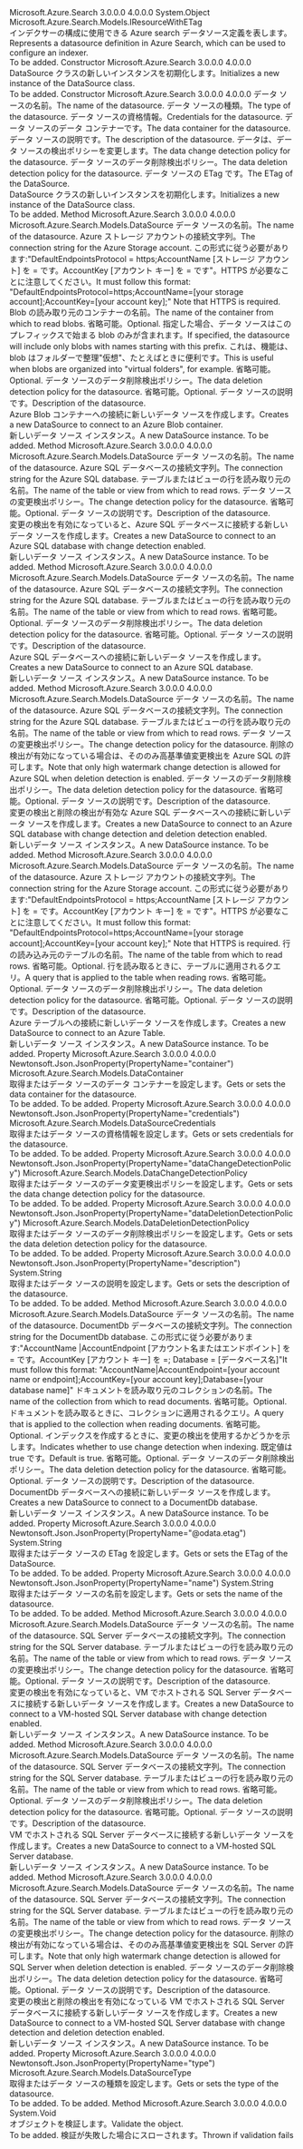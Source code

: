 <Type Name="DataSource" FullName="Microsoft.Azure.Search.Models.DataSource">
  <TypeSignature Language="C#" Value="public class DataSource : Microsoft.Azure.Search.Models.IResourceWithETag" />
  <TypeSignature Language="ILAsm" Value=".class public auto ansi beforefieldinit DataSource extends System.Object implements class Microsoft.Azure.Search.Models.IResourceWithETag" />
  <TypeSignature Language="DocId" Value="T:Microsoft.Azure.Search.Models.DataSource" />
  <TypeSignature Language="VB.NET" Value="Public Class DataSource&#xA;Implements IResourceWithETag" />
  <TypeSignature Language="F#" Value="type DataSource = class&#xA;    interface IResourceWithETag" />
  <AssemblyInfo>
    <AssemblyName>Microsoft.Azure.Search</AssemblyName>
    <AssemblyVersion>3.0.0.0</AssemblyVersion>
    <AssemblyVersion>4.0.0.0</AssemblyVersion>
  </AssemblyInfo>
  <Base>
    <BaseTypeName>System.Object</BaseTypeName>
  </Base>
  <Interfaces>
    <Interface>
      <InterfaceName>Microsoft.Azure.Search.Models.IResourceWithETag</InterfaceName>
    </Interface>
  </Interfaces>
  <Docs>
    <summary>
            <span data-ttu-id="d10b0-101">インデクサーの構成に使用できる Azure search データソース定義を表します。</span><span class="sxs-lookup"><span data-stu-id="d10b0-101">Represents a datasource definition in Azure Search, which can be used to configure an indexer.</span></span>
            </summary>
    <remarks>To be added.</remarks>
  </Docs>
  <Members>
    <Member MemberName=".ctor">
      <MemberSignature Language="C#" Value="public DataSource ();" />
      <MemberSignature Language="ILAsm" Value=".method public hidebysig specialname rtspecialname instance void .ctor() cil managed" />
      <MemberSignature Language="DocId" Value="M:Microsoft.Azure.Search.Models.DataSource.#ctor" />
      <MemberSignature Language="VB.NET" Value="Public Sub New ()" />
      <MemberType>Constructor</MemberType>
      <AssemblyInfo>
        <AssemblyName>Microsoft.Azure.Search</AssemblyName>
        <AssemblyVersion>3.0.0.0</AssemblyVersion>
        <AssemblyVersion>4.0.0.0</AssemblyVersion>
      </AssemblyInfo>
      <Parameters />
      <Docs>
        <summary>
            <span data-ttu-id="d10b0-102">DataSource クラスの新しいインスタンスを初期化します。</span><span class="sxs-lookup"><span data-stu-id="d10b0-102">Initializes a new instance of the DataSource class.</span></span>
            </summary>
        <remarks>To be added.</remarks>
      </Docs>
    </Member>
    <Member MemberName=".ctor">
      <MemberSignature Language="C#" Value="public DataSource (string name, Microsoft.Azure.Search.Models.DataSourceType type, Microsoft.Azure.Search.Models.DataSourceCredentials credentials, Microsoft.Azure.Search.Models.DataContainer container, string description = null, Microsoft.Azure.Search.Models.DataChangeDetectionPolicy dataChangeDetectionPolicy = null, Microsoft.Azure.Search.Models.DataDeletionDetectionPolicy dataDeletionDetectionPolicy = null, string eTag = null);" />
      <MemberSignature Language="ILAsm" Value=".method public hidebysig specialname rtspecialname instance void .ctor(string name, class Microsoft.Azure.Search.Models.DataSourceType type, class Microsoft.Azure.Search.Models.DataSourceCredentials credentials, class Microsoft.Azure.Search.Models.DataContainer container, string description, class Microsoft.Azure.Search.Models.DataChangeDetectionPolicy dataChangeDetectionPolicy, class Microsoft.Azure.Search.Models.DataDeletionDetectionPolicy dataDeletionDetectionPolicy, string eTag) cil managed" />
      <MemberSignature Language="DocId" Value="M:Microsoft.Azure.Search.Models.DataSource.#ctor(System.String,Microsoft.Azure.Search.Models.DataSourceType,Microsoft.Azure.Search.Models.DataSourceCredentials,Microsoft.Azure.Search.Models.DataContainer,System.String,Microsoft.Azure.Search.Models.DataChangeDetectionPolicy,Microsoft.Azure.Search.Models.DataDeletionDetectionPolicy,System.String)" />
      <MemberSignature Language="F#" Value="new Microsoft.Azure.Search.Models.DataSource : string * Microsoft.Azure.Search.Models.DataSourceType * Microsoft.Azure.Search.Models.DataSourceCredentials * Microsoft.Azure.Search.Models.DataContainer * string * Microsoft.Azure.Search.Models.DataChangeDetectionPolicy * Microsoft.Azure.Search.Models.DataDeletionDetectionPolicy * string -&gt; Microsoft.Azure.Search.Models.DataSource" Usage="new Microsoft.Azure.Search.Models.DataSource (name, type, credentials, container, description, dataChangeDetectionPolicy, dataDeletionDetectionPolicy, eTag)" />
      <MemberType>Constructor</MemberType>
      <AssemblyInfo>
        <AssemblyName>Microsoft.Azure.Search</AssemblyName>
        <AssemblyVersion>3.0.0.0</AssemblyVersion>
        <AssemblyVersion>4.0.0.0</AssemblyVersion>
      </AssemblyInfo>
      <Parameters>
        <Parameter Name="name" Type="System.String" />
        <Parameter Name="type" Type="Microsoft.Azure.Search.Models.DataSourceType" />
        <Parameter Name="credentials" Type="Microsoft.Azure.Search.Models.DataSourceCredentials" />
        <Parameter Name="container" Type="Microsoft.Azure.Search.Models.DataContainer" />
        <Parameter Name="description" Type="System.String" />
        <Parameter Name="dataChangeDetectionPolicy" Type="Microsoft.Azure.Search.Models.DataChangeDetectionPolicy" />
        <Parameter Name="dataDeletionDetectionPolicy" Type="Microsoft.Azure.Search.Models.DataDeletionDetectionPolicy" />
        <Parameter Name="eTag" Type="System.String" />
      </Parameters>
      <Docs>
        <param name="name"><span data-ttu-id="d10b0-103">データ ソースの名前。</span><span class="sxs-lookup"><span data-stu-id="d10b0-103">The name of the datasource.</span></span></param>
        <param name="type"><span data-ttu-id="d10b0-104">データ ソースの種類。</span><span class="sxs-lookup"><span data-stu-id="d10b0-104">The type of the datasource.</span></span></param>
        <param name="credentials"><span data-ttu-id="d10b0-105">データ ソースの資格情報。</span><span class="sxs-lookup"><span data-stu-id="d10b0-105">Credentials for the datasource.</span></span></param>
        <param name="container"><span data-ttu-id="d10b0-106">データ ソースのデータ コンテナーです。</span><span class="sxs-lookup"><span data-stu-id="d10b0-106">The data container for the datasource.</span></span></param>
        <param name="description"><span data-ttu-id="d10b0-107">データ ソースの説明です。</span><span class="sxs-lookup"><span data-stu-id="d10b0-107">The description of the datasource.</span></span></param>
        <param name="dataChangeDetectionPolicy"><span data-ttu-id="d10b0-108">データは、データ ソースの検出ポリシーを変更します。</span><span class="sxs-lookup"><span data-stu-id="d10b0-108">The data change detection policy for the datasource.</span></span></param>
        <param name="dataDeletionDetectionPolicy"><span data-ttu-id="d10b0-109">データ ソースのデータ削除検出ポリシー。</span><span class="sxs-lookup"><span data-stu-id="d10b0-109">The data deletion detection policy for the datasource.</span></span></param>
        <param name="eTag"><span data-ttu-id="d10b0-110">データ ソースの ETag です。</span><span class="sxs-lookup"><span data-stu-id="d10b0-110">The ETag of the DataSource.</span></span></param>
        <summary>
            <span data-ttu-id="d10b0-111">DataSource クラスの新しいインスタンスを初期化します。</span><span class="sxs-lookup"><span data-stu-id="d10b0-111">Initializes a new instance of the DataSource class.</span></span>
            </summary>
        <remarks>To be added.</remarks>
      </Docs>
    </Member>
    <Member MemberName="AzureBlobStorage">
      <MemberSignature Language="C#" Value="public static Microsoft.Azure.Search.Models.DataSource AzureBlobStorage (string name, string storageConnectionString, string containerName, string pathPrefix = null, Microsoft.Azure.Search.Models.DataDeletionDetectionPolicy deletionDetectionPolicy = null, string description = null);" />
      <MemberSignature Language="ILAsm" Value=".method public static hidebysig class Microsoft.Azure.Search.Models.DataSource AzureBlobStorage(string name, string storageConnectionString, string containerName, string pathPrefix, class Microsoft.Azure.Search.Models.DataDeletionDetectionPolicy deletionDetectionPolicy, string description) cil managed" />
      <MemberSignature Language="DocId" Value="M:Microsoft.Azure.Search.Models.DataSource.AzureBlobStorage(System.String,System.String,System.String,System.String,Microsoft.Azure.Search.Models.DataDeletionDetectionPolicy,System.String)" />
      <MemberSignature Language="VB.NET" Value="Public Shared Function AzureBlobStorage (name As String, storageConnectionString As String, containerName As String, Optional pathPrefix As String = null, Optional deletionDetectionPolicy As DataDeletionDetectionPolicy = null, Optional description As String = null) As DataSource" />
      <MemberSignature Language="F#" Value="static member AzureBlobStorage : string * string * string * string * Microsoft.Azure.Search.Models.DataDeletionDetectionPolicy * string -&gt; Microsoft.Azure.Search.Models.DataSource" Usage="Microsoft.Azure.Search.Models.DataSource.AzureBlobStorage (name, storageConnectionString, containerName, pathPrefix, deletionDetectionPolicy, description)" />
      <MemberType>Method</MemberType>
      <AssemblyInfo>
        <AssemblyName>Microsoft.Azure.Search</AssemblyName>
        <AssemblyVersion>3.0.0.0</AssemblyVersion>
        <AssemblyVersion>4.0.0.0</AssemblyVersion>
      </AssemblyInfo>
      <ReturnValue>
        <ReturnType>Microsoft.Azure.Search.Models.DataSource</ReturnType>
      </ReturnValue>
      <Parameters>
        <Parameter Name="name" Type="System.String" />
        <Parameter Name="storageConnectionString" Type="System.String" />
        <Parameter Name="containerName" Type="System.String" />
        <Parameter Name="pathPrefix" Type="System.String" />
        <Parameter Name="deletionDetectionPolicy" Type="Microsoft.Azure.Search.Models.DataDeletionDetectionPolicy" />
        <Parameter Name="description" Type="System.String" />
      </Parameters>
      <Docs>
        <param name="name"><span data-ttu-id="d10b0-112">データ ソースの名前。</span><span class="sxs-lookup"><span data-stu-id="d10b0-112">The name of the datasource.</span></span></param>
        <param name="storageConnectionString"><span data-ttu-id="d10b0-113">Azure ストレージ アカウントの接続文字列。</span><span class="sxs-lookup"><span data-stu-id="d10b0-113">The connection string for the Azure Storage account.</span></span> <span data-ttu-id="d10b0-114">この形式に従う必要があります:"DefaultEndpointsProtocol = https;AccountName [ストレージ アカウント] を = です。AccountKey [アカウント キー] を = です"。HTTPS が必要なことに注意してください。</span><span class="sxs-lookup"><span data-stu-id="d10b0-114">It must follow this format: "DefaultEndpointsProtocol=https;AccountName=[your storage account];AccountKey=[your account key];" Note that HTTPS is required.</span></span></param>
        <param name="containerName"><span data-ttu-id="d10b0-115">Blob の読み取り元のコンテナーの名前。</span><span class="sxs-lookup"><span data-stu-id="d10b0-115">The name of the container from which to read blobs.</span></span></param>
        <param name="pathPrefix"><span data-ttu-id="d10b0-116">省略可能。</span><span class="sxs-lookup"><span data-stu-id="d10b0-116">Optional.</span></span> <span data-ttu-id="d10b0-117">指定した場合、データ ソースはこのプレフィックスで始まる blob のみが含まれます。</span><span class="sxs-lookup"><span data-stu-id="d10b0-117">If specified, the datasource will include only blobs with names starting with this prefix.</span></span> <span data-ttu-id="d10b0-118">これは、機能は、blob はフォルダーで整理"仮想"、たとえばときに便利です。</span><span class="sxs-lookup"><span data-stu-id="d10b0-118">This is useful when blobs are organized into "virtual folders", for example.</span></span></param>
        <param name="deletionDetectionPolicy"><span data-ttu-id="d10b0-119">省略可能。</span><span class="sxs-lookup"><span data-stu-id="d10b0-119">Optional.</span></span> <span data-ttu-id="d10b0-120">データ ソースのデータ削除検出ポリシー。</span><span class="sxs-lookup"><span data-stu-id="d10b0-120">The data deletion detection policy for the datasource.</span></span></param>
        <param name="description"><span data-ttu-id="d10b0-121">省略可能。</span><span class="sxs-lookup"><span data-stu-id="d10b0-121">Optional.</span></span> <span data-ttu-id="d10b0-122">データ ソースの説明です。</span><span class="sxs-lookup"><span data-stu-id="d10b0-122">Description of the datasource.</span></span></param>
        <summary>
            <span data-ttu-id="d10b0-123">Azure Blob コンテナーへの接続に新しいデータ ソースを作成します。</span><span class="sxs-lookup"><span data-stu-id="d10b0-123">Creates a new DataSource to connect to an Azure Blob container.</span></span>
            </summary>
        <returns><span data-ttu-id="d10b0-124">新しいデータ ソース インスタンス。</span><span class="sxs-lookup"><span data-stu-id="d10b0-124">A new DataSource instance.</span></span></returns>
        <remarks>To be added.</remarks>
      </Docs>
    </Member>
    <Member MemberName="AzureSql">
      <MemberSignature Language="C#" Value="public static Microsoft.Azure.Search.Models.DataSource AzureSql (string name, string sqlConnectionString, string tableOrViewName, Microsoft.Azure.Search.Models.DataChangeDetectionPolicy changeDetectionPolicy, string description = null);" />
      <MemberSignature Language="ILAsm" Value=".method public static hidebysig class Microsoft.Azure.Search.Models.DataSource AzureSql(string name, string sqlConnectionString, string tableOrViewName, class Microsoft.Azure.Search.Models.DataChangeDetectionPolicy changeDetectionPolicy, string description) cil managed" />
      <MemberSignature Language="DocId" Value="M:Microsoft.Azure.Search.Models.DataSource.AzureSql(System.String,System.String,System.String,Microsoft.Azure.Search.Models.DataChangeDetectionPolicy,System.String)" />
      <MemberSignature Language="VB.NET" Value="Public Shared Function AzureSql (name As String, sqlConnectionString As String, tableOrViewName As String, changeDetectionPolicy As DataChangeDetectionPolicy, Optional description As String = null) As DataSource" />
      <MemberSignature Language="F#" Value="static member AzureSql : string * string * string * Microsoft.Azure.Search.Models.DataChangeDetectionPolicy * string -&gt; Microsoft.Azure.Search.Models.DataSource" Usage="Microsoft.Azure.Search.Models.DataSource.AzureSql (name, sqlConnectionString, tableOrViewName, changeDetectionPolicy, description)" />
      <MemberType>Method</MemberType>
      <AssemblyInfo>
        <AssemblyName>Microsoft.Azure.Search</AssemblyName>
        <AssemblyVersion>3.0.0.0</AssemblyVersion>
        <AssemblyVersion>4.0.0.0</AssemblyVersion>
      </AssemblyInfo>
      <ReturnValue>
        <ReturnType>Microsoft.Azure.Search.Models.DataSource</ReturnType>
      </ReturnValue>
      <Parameters>
        <Parameter Name="name" Type="System.String" />
        <Parameter Name="sqlConnectionString" Type="System.String" />
        <Parameter Name="tableOrViewName" Type="System.String" />
        <Parameter Name="changeDetectionPolicy" Type="Microsoft.Azure.Search.Models.DataChangeDetectionPolicy" />
        <Parameter Name="description" Type="System.String" />
      </Parameters>
      <Docs>
        <param name="name"><span data-ttu-id="d10b0-125">データ ソースの名前。</span><span class="sxs-lookup"><span data-stu-id="d10b0-125">The name of the datasource.</span></span></param>
        <param name="sqlConnectionString"><span data-ttu-id="d10b0-126">Azure SQL データベースの接続文字列。</span><span class="sxs-lookup"><span data-stu-id="d10b0-126">The connection string for the Azure SQL database.</span></span></param>
        <param name="tableOrViewName"><span data-ttu-id="d10b0-127">テーブルまたはビューの行を読み取り元の名前。</span><span class="sxs-lookup"><span data-stu-id="d10b0-127">The name of the table or view from which to read rows.</span></span></param>
        <param name="changeDetectionPolicy"><span data-ttu-id="d10b0-128">データ ソースの変更検出ポリシー。</span><span class="sxs-lookup"><span data-stu-id="d10b0-128">The change detection policy for the datasource.</span></span></param>
        <param name="description"><span data-ttu-id="d10b0-129">省略可能。</span><span class="sxs-lookup"><span data-stu-id="d10b0-129">Optional.</span></span> <span data-ttu-id="d10b0-130">データ ソースの説明です。</span><span class="sxs-lookup"><span data-stu-id="d10b0-130">Description of the datasource.</span></span></param>
        <summary>
            <span data-ttu-id="d10b0-131">変更の検出を有効になっていると、Azure SQL データベースに接続する新しいデータ ソースを作成します。</span><span class="sxs-lookup"><span data-stu-id="d10b0-131">Creates a new DataSource to connect to an Azure SQL database with change detection enabled.</span></span>
            </summary>
        <returns><span data-ttu-id="d10b0-132">新しいデータ ソース インスタンス。</span><span class="sxs-lookup"><span data-stu-id="d10b0-132">A new DataSource instance.</span></span></returns>
        <remarks>To be added.</remarks>
      </Docs>
    </Member>
    <Member MemberName="AzureSql">
      <MemberSignature Language="C#" Value="public static Microsoft.Azure.Search.Models.DataSource AzureSql (string name, string sqlConnectionString, string tableOrViewName, Microsoft.Azure.Search.Models.DataDeletionDetectionPolicy deletionDetectionPolicy = null, string description = null);" />
      <MemberSignature Language="ILAsm" Value=".method public static hidebysig class Microsoft.Azure.Search.Models.DataSource AzureSql(string name, string sqlConnectionString, string tableOrViewName, class Microsoft.Azure.Search.Models.DataDeletionDetectionPolicy deletionDetectionPolicy, string description) cil managed" />
      <MemberSignature Language="DocId" Value="M:Microsoft.Azure.Search.Models.DataSource.AzureSql(System.String,System.String,System.String,Microsoft.Azure.Search.Models.DataDeletionDetectionPolicy,System.String)" />
      <MemberSignature Language="VB.NET" Value="Public Shared Function AzureSql (name As String, sqlConnectionString As String, tableOrViewName As String, Optional deletionDetectionPolicy As DataDeletionDetectionPolicy = null, Optional description As String = null) As DataSource" />
      <MemberSignature Language="F#" Value="static member AzureSql : string * string * string * Microsoft.Azure.Search.Models.DataDeletionDetectionPolicy * string -&gt; Microsoft.Azure.Search.Models.DataSource" Usage="Microsoft.Azure.Search.Models.DataSource.AzureSql (name, sqlConnectionString, tableOrViewName, deletionDetectionPolicy, description)" />
      <MemberType>Method</MemberType>
      <AssemblyInfo>
        <AssemblyName>Microsoft.Azure.Search</AssemblyName>
        <AssemblyVersion>3.0.0.0</AssemblyVersion>
        <AssemblyVersion>4.0.0.0</AssemblyVersion>
      </AssemblyInfo>
      <ReturnValue>
        <ReturnType>Microsoft.Azure.Search.Models.DataSource</ReturnType>
      </ReturnValue>
      <Parameters>
        <Parameter Name="name" Type="System.String" />
        <Parameter Name="sqlConnectionString" Type="System.String" />
        <Parameter Name="tableOrViewName" Type="System.String" />
        <Parameter Name="deletionDetectionPolicy" Type="Microsoft.Azure.Search.Models.DataDeletionDetectionPolicy" />
        <Parameter Name="description" Type="System.String" />
      </Parameters>
      <Docs>
        <param name="name"><span data-ttu-id="d10b0-133">データ ソースの名前。</span><span class="sxs-lookup"><span data-stu-id="d10b0-133">The name of the datasource.</span></span></param>
        <param name="sqlConnectionString"><span data-ttu-id="d10b0-134">Azure SQL データベースの接続文字列。</span><span class="sxs-lookup"><span data-stu-id="d10b0-134">The connection string for the Azure SQL database.</span></span></param>
        <param name="tableOrViewName"><span data-ttu-id="d10b0-135">テーブルまたはビューの行を読み取り元の名前。</span><span class="sxs-lookup"><span data-stu-id="d10b0-135">The name of the table or view from which to read rows.</span></span></param>
        <param name="deletionDetectionPolicy"><span data-ttu-id="d10b0-136">省略可能。</span><span class="sxs-lookup"><span data-stu-id="d10b0-136">Optional.</span></span> <span data-ttu-id="d10b0-137">データ ソースのデータ削除検出ポリシー。</span><span class="sxs-lookup"><span data-stu-id="d10b0-137">The data deletion detection policy for the datasource.</span></span></param>
        <param name="description"><span data-ttu-id="d10b0-138">省略可能。</span><span class="sxs-lookup"><span data-stu-id="d10b0-138">Optional.</span></span> <span data-ttu-id="d10b0-139">データ ソースの説明です。</span><span class="sxs-lookup"><span data-stu-id="d10b0-139">Description of the datasource.</span></span></param>
        <summary>
            <span data-ttu-id="d10b0-140">Azure SQL データベースへの接続に新しいデータ ソースを作成します。</span><span class="sxs-lookup"><span data-stu-id="d10b0-140">Creates a new DataSource to connect to an Azure SQL database.</span></span>
            </summary>
        <returns><span data-ttu-id="d10b0-141">新しいデータ ソース インスタンス。</span><span class="sxs-lookup"><span data-stu-id="d10b0-141">A new DataSource instance.</span></span></returns>
        <remarks>To be added.</remarks>
      </Docs>
    </Member>
    <Member MemberName="AzureSql">
      <MemberSignature Language="C#" Value="public static Microsoft.Azure.Search.Models.DataSource AzureSql (string name, string sqlConnectionString, string tableOrViewName, Microsoft.Azure.Search.Models.HighWaterMarkChangeDetectionPolicy changeDetectionPolicy, Microsoft.Azure.Search.Models.DataDeletionDetectionPolicy deletionDetectionPolicy, string description = null);" />
      <MemberSignature Language="ILAsm" Value=".method public static hidebysig class Microsoft.Azure.Search.Models.DataSource AzureSql(string name, string sqlConnectionString, string tableOrViewName, class Microsoft.Azure.Search.Models.HighWaterMarkChangeDetectionPolicy changeDetectionPolicy, class Microsoft.Azure.Search.Models.DataDeletionDetectionPolicy deletionDetectionPolicy, string description) cil managed" />
      <MemberSignature Language="DocId" Value="M:Microsoft.Azure.Search.Models.DataSource.AzureSql(System.String,System.String,System.String,Microsoft.Azure.Search.Models.HighWaterMarkChangeDetectionPolicy,Microsoft.Azure.Search.Models.DataDeletionDetectionPolicy,System.String)" />
      <MemberSignature Language="VB.NET" Value="Public Shared Function AzureSql (name As String, sqlConnectionString As String, tableOrViewName As String, changeDetectionPolicy As HighWaterMarkChangeDetectionPolicy, deletionDetectionPolicy As DataDeletionDetectionPolicy, Optional description As String = null) As DataSource" />
      <MemberSignature Language="F#" Value="static member AzureSql : string * string * string * Microsoft.Azure.Search.Models.HighWaterMarkChangeDetectionPolicy * Microsoft.Azure.Search.Models.DataDeletionDetectionPolicy * string -&gt; Microsoft.Azure.Search.Models.DataSource" Usage="Microsoft.Azure.Search.Models.DataSource.AzureSql (name, sqlConnectionString, tableOrViewName, changeDetectionPolicy, deletionDetectionPolicy, description)" />
      <MemberType>Method</MemberType>
      <AssemblyInfo>
        <AssemblyName>Microsoft.Azure.Search</AssemblyName>
        <AssemblyVersion>3.0.0.0</AssemblyVersion>
        <AssemblyVersion>4.0.0.0</AssemblyVersion>
      </AssemblyInfo>
      <ReturnValue>
        <ReturnType>Microsoft.Azure.Search.Models.DataSource</ReturnType>
      </ReturnValue>
      <Parameters>
        <Parameter Name="name" Type="System.String" />
        <Parameter Name="sqlConnectionString" Type="System.String" />
        <Parameter Name="tableOrViewName" Type="System.String" />
        <Parameter Name="changeDetectionPolicy" Type="Microsoft.Azure.Search.Models.HighWaterMarkChangeDetectionPolicy" />
        <Parameter Name="deletionDetectionPolicy" Type="Microsoft.Azure.Search.Models.DataDeletionDetectionPolicy" />
        <Parameter Name="description" Type="System.String" />
      </Parameters>
      <Docs>
        <param name="name"><span data-ttu-id="d10b0-142">データ ソースの名前。</span><span class="sxs-lookup"><span data-stu-id="d10b0-142">The name of the datasource.</span></span></param>
        <param name="sqlConnectionString"><span data-ttu-id="d10b0-143">Azure SQL データベースの接続文字列。</span><span class="sxs-lookup"><span data-stu-id="d10b0-143">The connection string for the Azure SQL database.</span></span></param>
        <param name="tableOrViewName"><span data-ttu-id="d10b0-144">テーブルまたはビューの行を読み取り元の名前。</span><span class="sxs-lookup"><span data-stu-id="d10b0-144">The name of the table or view from which to read rows.</span></span></param>
        <param name="changeDetectionPolicy"><span data-ttu-id="d10b0-145">データ ソースの変更検出ポリシー。</span><span class="sxs-lookup"><span data-stu-id="d10b0-145">The change detection policy for the datasource.</span></span> <span data-ttu-id="d10b0-146">削除の検出が有効になっている場合は、そののみ高基準値変更検出を Azure SQL の許可します。</span><span class="sxs-lookup"><span data-stu-id="d10b0-146">Note that only high watermark change detection is allowed for Azure SQL when deletion detection is enabled.</span></span></param>
        <param name="deletionDetectionPolicy"><span data-ttu-id="d10b0-147">データ ソースのデータ削除検出ポリシー。</span><span class="sxs-lookup"><span data-stu-id="d10b0-147">The data deletion detection policy for the datasource.</span></span></param>
        <param name="description"><span data-ttu-id="d10b0-148">省略可能。</span><span class="sxs-lookup"><span data-stu-id="d10b0-148">Optional.</span></span> <span data-ttu-id="d10b0-149">データ ソースの説明です。</span><span class="sxs-lookup"><span data-stu-id="d10b0-149">Description of the datasource.</span></span></param>
        <summary>
            <span data-ttu-id="d10b0-150">変更の検出と削除の検出が有効な Azure SQL データベースへの接続に新しいデータ ソースを作成します。</span><span class="sxs-lookup"><span data-stu-id="d10b0-150">Creates a new DataSource to connect to an Azure SQL database with change detection and deletion detection enabled.</span></span>
            </summary>
        <returns><span data-ttu-id="d10b0-151">新しいデータ ソース インスタンス。</span><span class="sxs-lookup"><span data-stu-id="d10b0-151">A new DataSource instance.</span></span></returns>
        <remarks>To be added.</remarks>
      </Docs>
    </Member>
    <Member MemberName="AzureTableStorage">
      <MemberSignature Language="C#" Value="public static Microsoft.Azure.Search.Models.DataSource AzureTableStorage (string name, string storageConnectionString, string tableName, string query = null, Microsoft.Azure.Search.Models.DataDeletionDetectionPolicy deletionDetectionPolicy = null, string description = null);" />
      <MemberSignature Language="ILAsm" Value=".method public static hidebysig class Microsoft.Azure.Search.Models.DataSource AzureTableStorage(string name, string storageConnectionString, string tableName, string query, class Microsoft.Azure.Search.Models.DataDeletionDetectionPolicy deletionDetectionPolicy, string description) cil managed" />
      <MemberSignature Language="DocId" Value="M:Microsoft.Azure.Search.Models.DataSource.AzureTableStorage(System.String,System.String,System.String,System.String,Microsoft.Azure.Search.Models.DataDeletionDetectionPolicy,System.String)" />
      <MemberSignature Language="VB.NET" Value="Public Shared Function AzureTableStorage (name As String, storageConnectionString As String, tableName As String, Optional query As String = null, Optional deletionDetectionPolicy As DataDeletionDetectionPolicy = null, Optional description As String = null) As DataSource" />
      <MemberSignature Language="F#" Value="static member AzureTableStorage : string * string * string * string * Microsoft.Azure.Search.Models.DataDeletionDetectionPolicy * string -&gt; Microsoft.Azure.Search.Models.DataSource" Usage="Microsoft.Azure.Search.Models.DataSource.AzureTableStorage (name, storageConnectionString, tableName, query, deletionDetectionPolicy, description)" />
      <MemberType>Method</MemberType>
      <AssemblyInfo>
        <AssemblyName>Microsoft.Azure.Search</AssemblyName>
        <AssemblyVersion>3.0.0.0</AssemblyVersion>
        <AssemblyVersion>4.0.0.0</AssemblyVersion>
      </AssemblyInfo>
      <ReturnValue>
        <ReturnType>Microsoft.Azure.Search.Models.DataSource</ReturnType>
      </ReturnValue>
      <Parameters>
        <Parameter Name="name" Type="System.String" />
        <Parameter Name="storageConnectionString" Type="System.String" />
        <Parameter Name="tableName" Type="System.String" />
        <Parameter Name="query" Type="System.String" />
        <Parameter Name="deletionDetectionPolicy" Type="Microsoft.Azure.Search.Models.DataDeletionDetectionPolicy" />
        <Parameter Name="description" Type="System.String" />
      </Parameters>
      <Docs>
        <param name="name"><span data-ttu-id="d10b0-152">データ ソースの名前。</span><span class="sxs-lookup"><span data-stu-id="d10b0-152">The name of the datasource.</span></span></param>
        <param name="storageConnectionString"><span data-ttu-id="d10b0-153">Azure ストレージ アカウントの接続文字列。</span><span class="sxs-lookup"><span data-stu-id="d10b0-153">The connection string for the Azure Storage account.</span></span> <span data-ttu-id="d10b0-154">この形式に従う必要があります:"DefaultEndpointsProtocol = https;AccountName [ストレージ アカウント] を = です。AccountKey [アカウント キー] を = です"。HTTPS が必要なことに注意してください。</span><span class="sxs-lookup"><span data-stu-id="d10b0-154">It must follow this format: "DefaultEndpointsProtocol=https;AccountName=[your storage account];AccountKey=[your account key];" Note that HTTPS is required.</span></span></param>
        <param name="tableName"><span data-ttu-id="d10b0-155">行の読み込み元のテーブルの名前。</span><span class="sxs-lookup"><span data-stu-id="d10b0-155">The name of the table from which to read rows.</span></span></param>
        <param name="query"><span data-ttu-id="d10b0-156">省略可能。</span><span class="sxs-lookup"><span data-stu-id="d10b0-156">Optional.</span></span> <span data-ttu-id="d10b0-157">行を読み取るときに、テーブルに適用されるクエリ。</span><span class="sxs-lookup"><span data-stu-id="d10b0-157">A query that is applied to the table when reading rows.</span></span></param>
        <param name="deletionDetectionPolicy"><span data-ttu-id="d10b0-158">省略可能。</span><span class="sxs-lookup"><span data-stu-id="d10b0-158">Optional.</span></span> <span data-ttu-id="d10b0-159">データ ソースのデータ削除検出ポリシー。</span><span class="sxs-lookup"><span data-stu-id="d10b0-159">The data deletion detection policy for the datasource.</span></span></param>
        <param name="description"><span data-ttu-id="d10b0-160">省略可能。</span><span class="sxs-lookup"><span data-stu-id="d10b0-160">Optional.</span></span> <span data-ttu-id="d10b0-161">データ ソースの説明です。</span><span class="sxs-lookup"><span data-stu-id="d10b0-161">Description of the datasource.</span></span></param>
        <summary>
            <span data-ttu-id="d10b0-162">Azure テーブルへの接続に新しいデータ ソースを作成します。</span><span class="sxs-lookup"><span data-stu-id="d10b0-162">Creates a new DataSource to connect to an Azure Table.</span></span>
            </summary>
        <returns><span data-ttu-id="d10b0-163">新しいデータ ソース インスタンス。</span><span class="sxs-lookup"><span data-stu-id="d10b0-163">A new DataSource instance.</span></span></returns>
        <remarks>To be added.</remarks>
      </Docs>
    </Member>
    <Member MemberName="Container">
      <MemberSignature Language="C#" Value="public Microsoft.Azure.Search.Models.DataContainer Container { get; set; }" />
      <MemberSignature Language="ILAsm" Value=".property instance class Microsoft.Azure.Search.Models.DataContainer Container" />
      <MemberSignature Language="DocId" Value="P:Microsoft.Azure.Search.Models.DataSource.Container" />
      <MemberSignature Language="VB.NET" Value="Public Property Container As DataContainer" />
      <MemberSignature Language="F#" Value="member this.Container : Microsoft.Azure.Search.Models.DataContainer with get, set" Usage="Microsoft.Azure.Search.Models.DataSource.Container" />
      <MemberType>Property</MemberType>
      <AssemblyInfo>
        <AssemblyName>Microsoft.Azure.Search</AssemblyName>
        <AssemblyVersion>3.0.0.0</AssemblyVersion>
        <AssemblyVersion>4.0.0.0</AssemblyVersion>
      </AssemblyInfo>
      <Attributes>
        <Attribute>
          <AttributeName>Newtonsoft.Json.JsonProperty(PropertyName="container")</AttributeName>
        </Attribute>
      </Attributes>
      <ReturnValue>
        <ReturnType>Microsoft.Azure.Search.Models.DataContainer</ReturnType>
      </ReturnValue>
      <Docs>
        <summary>
            <span data-ttu-id="d10b0-164">取得またはデータ ソースのデータ コンテナーを設定します。</span><span class="sxs-lookup"><span data-stu-id="d10b0-164">Gets or sets the data container for the datasource.</span></span>
            </summary>
        <value>To be added.</value>
        <remarks>To be added.</remarks>
      </Docs>
    </Member>
    <Member MemberName="Credentials">
      <MemberSignature Language="C#" Value="public Microsoft.Azure.Search.Models.DataSourceCredentials Credentials { get; set; }" />
      <MemberSignature Language="ILAsm" Value=".property instance class Microsoft.Azure.Search.Models.DataSourceCredentials Credentials" />
      <MemberSignature Language="DocId" Value="P:Microsoft.Azure.Search.Models.DataSource.Credentials" />
      <MemberSignature Language="VB.NET" Value="Public Property Credentials As DataSourceCredentials" />
      <MemberSignature Language="F#" Value="member this.Credentials : Microsoft.Azure.Search.Models.DataSourceCredentials with get, set" Usage="Microsoft.Azure.Search.Models.DataSource.Credentials" />
      <MemberType>Property</MemberType>
      <AssemblyInfo>
        <AssemblyName>Microsoft.Azure.Search</AssemblyName>
        <AssemblyVersion>3.0.0.0</AssemblyVersion>
        <AssemblyVersion>4.0.0.0</AssemblyVersion>
      </AssemblyInfo>
      <Attributes>
        <Attribute>
          <AttributeName>Newtonsoft.Json.JsonProperty(PropertyName="credentials")</AttributeName>
        </Attribute>
      </Attributes>
      <ReturnValue>
        <ReturnType>Microsoft.Azure.Search.Models.DataSourceCredentials</ReturnType>
      </ReturnValue>
      <Docs>
        <summary>
            <span data-ttu-id="d10b0-165">取得またはデータ ソースの資格情報を設定します。</span><span class="sxs-lookup"><span data-stu-id="d10b0-165">Gets or sets credentials for the datasource.</span></span>
            </summary>
        <value>To be added.</value>
        <remarks>To be added.</remarks>
      </Docs>
    </Member>
    <Member MemberName="DataChangeDetectionPolicy">
      <MemberSignature Language="C#" Value="public Microsoft.Azure.Search.Models.DataChangeDetectionPolicy DataChangeDetectionPolicy { get; set; }" />
      <MemberSignature Language="ILAsm" Value=".property instance class Microsoft.Azure.Search.Models.DataChangeDetectionPolicy DataChangeDetectionPolicy" />
      <MemberSignature Language="DocId" Value="P:Microsoft.Azure.Search.Models.DataSource.DataChangeDetectionPolicy" />
      <MemberSignature Language="VB.NET" Value="Public Property DataChangeDetectionPolicy As DataChangeDetectionPolicy" />
      <MemberSignature Language="F#" Value="member this.DataChangeDetectionPolicy : Microsoft.Azure.Search.Models.DataChangeDetectionPolicy with get, set" Usage="Microsoft.Azure.Search.Models.DataSource.DataChangeDetectionPolicy" />
      <MemberType>Property</MemberType>
      <AssemblyInfo>
        <AssemblyName>Microsoft.Azure.Search</AssemblyName>
        <AssemblyVersion>3.0.0.0</AssemblyVersion>
        <AssemblyVersion>4.0.0.0</AssemblyVersion>
      </AssemblyInfo>
      <Attributes>
        <Attribute>
          <AttributeName>Newtonsoft.Json.JsonProperty(PropertyName="dataChangeDetectionPolicy")</AttributeName>
        </Attribute>
      </Attributes>
      <ReturnValue>
        <ReturnType>Microsoft.Azure.Search.Models.DataChangeDetectionPolicy</ReturnType>
      </ReturnValue>
      <Docs>
        <summary>
            <span data-ttu-id="d10b0-166">取得またはデータ ソースのデータ変更検出ポリシーを設定します。</span><span class="sxs-lookup"><span data-stu-id="d10b0-166">Gets or sets the data change detection policy for the datasource.</span></span>
            </summary>
        <value>To be added.</value>
        <remarks>To be added.</remarks>
      </Docs>
    </Member>
    <Member MemberName="DataDeletionDetectionPolicy">
      <MemberSignature Language="C#" Value="public Microsoft.Azure.Search.Models.DataDeletionDetectionPolicy DataDeletionDetectionPolicy { get; set; }" />
      <MemberSignature Language="ILAsm" Value=".property instance class Microsoft.Azure.Search.Models.DataDeletionDetectionPolicy DataDeletionDetectionPolicy" />
      <MemberSignature Language="DocId" Value="P:Microsoft.Azure.Search.Models.DataSource.DataDeletionDetectionPolicy" />
      <MemberSignature Language="VB.NET" Value="Public Property DataDeletionDetectionPolicy As DataDeletionDetectionPolicy" />
      <MemberSignature Language="F#" Value="member this.DataDeletionDetectionPolicy : Microsoft.Azure.Search.Models.DataDeletionDetectionPolicy with get, set" Usage="Microsoft.Azure.Search.Models.DataSource.DataDeletionDetectionPolicy" />
      <MemberType>Property</MemberType>
      <AssemblyInfo>
        <AssemblyName>Microsoft.Azure.Search</AssemblyName>
        <AssemblyVersion>3.0.0.0</AssemblyVersion>
        <AssemblyVersion>4.0.0.0</AssemblyVersion>
      </AssemblyInfo>
      <Attributes>
        <Attribute>
          <AttributeName>Newtonsoft.Json.JsonProperty(PropertyName="dataDeletionDetectionPolicy")</AttributeName>
        </Attribute>
      </Attributes>
      <ReturnValue>
        <ReturnType>Microsoft.Azure.Search.Models.DataDeletionDetectionPolicy</ReturnType>
      </ReturnValue>
      <Docs>
        <summary>
            <span data-ttu-id="d10b0-167">取得またはデータ ソースのデータ削除検出ポリシーを設定します。</span><span class="sxs-lookup"><span data-stu-id="d10b0-167">Gets or sets the data deletion detection policy for the datasource.</span></span>
            </summary>
        <value>To be added.</value>
        <remarks>To be added.</remarks>
      </Docs>
    </Member>
    <Member MemberName="Description">
      <MemberSignature Language="C#" Value="public string Description { get; set; }" />
      <MemberSignature Language="ILAsm" Value=".property instance string Description" />
      <MemberSignature Language="DocId" Value="P:Microsoft.Azure.Search.Models.DataSource.Description" />
      <MemberSignature Language="VB.NET" Value="Public Property Description As String" />
      <MemberSignature Language="F#" Value="member this.Description : string with get, set" Usage="Microsoft.Azure.Search.Models.DataSource.Description" />
      <MemberType>Property</MemberType>
      <AssemblyInfo>
        <AssemblyName>Microsoft.Azure.Search</AssemblyName>
        <AssemblyVersion>3.0.0.0</AssemblyVersion>
        <AssemblyVersion>4.0.0.0</AssemblyVersion>
      </AssemblyInfo>
      <Attributes>
        <Attribute>
          <AttributeName>Newtonsoft.Json.JsonProperty(PropertyName="description")</AttributeName>
        </Attribute>
      </Attributes>
      <ReturnValue>
        <ReturnType>System.String</ReturnType>
      </ReturnValue>
      <Docs>
        <summary>
            <span data-ttu-id="d10b0-168">取得またはデータ ソースの説明を設定します。</span><span class="sxs-lookup"><span data-stu-id="d10b0-168">Gets or sets the description of the datasource.</span></span>
            </summary>
        <value>To be added.</value>
        <remarks>To be added.</remarks>
      </Docs>
    </Member>
    <Member MemberName="DocumentDb">
      <MemberSignature Language="C#" Value="public static Microsoft.Azure.Search.Models.DataSource DocumentDb (string name, string documentDbConnectionString, string collectionName, string query = null, bool useChangeDetection = true, Microsoft.Azure.Search.Models.DataDeletionDetectionPolicy deletionDetectionPolicy = null, string description = null);" />
      <MemberSignature Language="ILAsm" Value=".method public static hidebysig class Microsoft.Azure.Search.Models.DataSource DocumentDb(string name, string documentDbConnectionString, string collectionName, string query, bool useChangeDetection, class Microsoft.Azure.Search.Models.DataDeletionDetectionPolicy deletionDetectionPolicy, string description) cil managed" />
      <MemberSignature Language="DocId" Value="M:Microsoft.Azure.Search.Models.DataSource.DocumentDb(System.String,System.String,System.String,System.String,System.Boolean,Microsoft.Azure.Search.Models.DataDeletionDetectionPolicy,System.String)" />
      <MemberSignature Language="VB.NET" Value="Public Shared Function DocumentDb (name As String, documentDbConnectionString As String, collectionName As String, Optional query As String = null, Optional useChangeDetection As Boolean = true, Optional deletionDetectionPolicy As DataDeletionDetectionPolicy = null, Optional description As String = null) As DataSource" />
      <MemberSignature Language="F#" Value="static member DocumentDb : string * string * string * string * bool * Microsoft.Azure.Search.Models.DataDeletionDetectionPolicy * string -&gt; Microsoft.Azure.Search.Models.DataSource" Usage="Microsoft.Azure.Search.Models.DataSource.DocumentDb (name, documentDbConnectionString, collectionName, query, useChangeDetection, deletionDetectionPolicy, description)" />
      <MemberType>Method</MemberType>
      <AssemblyInfo>
        <AssemblyName>Microsoft.Azure.Search</AssemblyName>
        <AssemblyVersion>3.0.0.0</AssemblyVersion>
        <AssemblyVersion>4.0.0.0</AssemblyVersion>
      </AssemblyInfo>
      <ReturnValue>
        <ReturnType>Microsoft.Azure.Search.Models.DataSource</ReturnType>
      </ReturnValue>
      <Parameters>
        <Parameter Name="name" Type="System.String" />
        <Parameter Name="documentDbConnectionString" Type="System.String" />
        <Parameter Name="collectionName" Type="System.String" />
        <Parameter Name="query" Type="System.String" />
        <Parameter Name="useChangeDetection" Type="System.Boolean" />
        <Parameter Name="deletionDetectionPolicy" Type="Microsoft.Azure.Search.Models.DataDeletionDetectionPolicy" />
        <Parameter Name="description" Type="System.String" />
      </Parameters>
      <Docs>
        <param name="name"><span data-ttu-id="d10b0-169">データ ソースの名前。</span><span class="sxs-lookup"><span data-stu-id="d10b0-169">The name of the datasource.</span></span></param>
        <param name="documentDbConnectionString"><span data-ttu-id="d10b0-170">DocumentDb データベースの接続文字列。</span><span class="sxs-lookup"><span data-stu-id="d10b0-170">The connection string for the DocumentDb database.</span></span> <span data-ttu-id="d10b0-171">この形式に従う必要があります:"AccountName |AccountEndpoint [アカウント名またはエンドポイント] を = です。AccountKey [アカウント キー] を =; Database = [データベース名]"</span><span class="sxs-lookup"><span data-stu-id="d10b0-171">It must follow this format: "AccountName|AccountEndpoint=[your account name or endpoint];AccountKey=[your account key];Database=[your database name]"</span></span></param>
        <param name="collectionName"><span data-ttu-id="d10b0-172">ドキュメントを読み取り元のコレクションの名前。</span><span class="sxs-lookup"><span data-stu-id="d10b0-172">The name of the collection from which to read documents.</span></span></param>
        <param name="query"><span data-ttu-id="d10b0-173">省略可能。</span><span class="sxs-lookup"><span data-stu-id="d10b0-173">Optional.</span></span> <span data-ttu-id="d10b0-174">ドキュメントを読み取るときに、コレクションに適用されるクエリ。</span><span class="sxs-lookup"><span data-stu-id="d10b0-174">A query that is applied to the collection when reading documents.</span></span></param>
        <param name="useChangeDetection"><span data-ttu-id="d10b0-175">省略可能。</span><span class="sxs-lookup"><span data-stu-id="d10b0-175">Optional.</span></span> <span data-ttu-id="d10b0-176">インデックスを作成するときに、変更の検出を使用するかどうかを示します。</span><span class="sxs-lookup"><span data-stu-id="d10b0-176">Indicates whether to use change detection when indexing.</span></span> <span data-ttu-id="d10b0-177">既定値は true です。</span><span class="sxs-lookup"><span data-stu-id="d10b0-177">Default is true.</span></span></param>
        <param name="deletionDetectionPolicy"><span data-ttu-id="d10b0-178">省略可能。</span><span class="sxs-lookup"><span data-stu-id="d10b0-178">Optional.</span></span> <span data-ttu-id="d10b0-179">データ ソースのデータ削除検出ポリシー。</span><span class="sxs-lookup"><span data-stu-id="d10b0-179">The data deletion detection policy for the datasource.</span></span></param>
        <param name="description"><span data-ttu-id="d10b0-180">省略可能。</span><span class="sxs-lookup"><span data-stu-id="d10b0-180">Optional.</span></span> <span data-ttu-id="d10b0-181">データ ソースの説明です。</span><span class="sxs-lookup"><span data-stu-id="d10b0-181">Description of the datasource.</span></span></param>
        <summary>
            <span data-ttu-id="d10b0-182">DocumentDb データベースへの接続に新しいデータ ソースを作成します。</span><span class="sxs-lookup"><span data-stu-id="d10b0-182">Creates a new DataSource to connect to a DocumentDb database.</span></span>
            </summary>
        <returns><span data-ttu-id="d10b0-183">新しいデータ ソース インスタンス。</span><span class="sxs-lookup"><span data-stu-id="d10b0-183">A new DataSource instance.</span></span></returns>
        <remarks>To be added.</remarks>
      </Docs>
    </Member>
    <Member MemberName="ETag">
      <MemberSignature Language="C#" Value="public string ETag { get; set; }" />
      <MemberSignature Language="ILAsm" Value=".property instance string ETag" />
      <MemberSignature Language="DocId" Value="P:Microsoft.Azure.Search.Models.DataSource.ETag" />
      <MemberSignature Language="VB.NET" Value="Public Property ETag As String" />
      <MemberSignature Language="F#" Value="member this.ETag : string with get, set" Usage="Microsoft.Azure.Search.Models.DataSource.ETag" />
      <MemberType>Property</MemberType>
      <AssemblyInfo>
        <AssemblyName>Microsoft.Azure.Search</AssemblyName>
        <AssemblyVersion>3.0.0.0</AssemblyVersion>
        <AssemblyVersion>4.0.0.0</AssemblyVersion>
      </AssemblyInfo>
      <Attributes>
        <Attribute>
          <AttributeName>Newtonsoft.Json.JsonProperty(PropertyName="@odata.etag")</AttributeName>
        </Attribute>
      </Attributes>
      <ReturnValue>
        <ReturnType>System.String</ReturnType>
      </ReturnValue>
      <Docs>
        <summary>
            <span data-ttu-id="d10b0-184">取得またはデータ ソースの ETag を設定します。</span><span class="sxs-lookup"><span data-stu-id="d10b0-184">Gets or sets the ETag of the DataSource.</span></span>
            </summary>
        <value>To be added.</value>
        <remarks>To be added.</remarks>
      </Docs>
    </Member>
    <Member MemberName="Name">
      <MemberSignature Language="C#" Value="public string Name { get; set; }" />
      <MemberSignature Language="ILAsm" Value=".property instance string Name" />
      <MemberSignature Language="DocId" Value="P:Microsoft.Azure.Search.Models.DataSource.Name" />
      <MemberSignature Language="VB.NET" Value="Public Property Name As String" />
      <MemberSignature Language="F#" Value="member this.Name : string with get, set" Usage="Microsoft.Azure.Search.Models.DataSource.Name" />
      <MemberType>Property</MemberType>
      <AssemblyInfo>
        <AssemblyName>Microsoft.Azure.Search</AssemblyName>
        <AssemblyVersion>3.0.0.0</AssemblyVersion>
        <AssemblyVersion>4.0.0.0</AssemblyVersion>
      </AssemblyInfo>
      <Attributes>
        <Attribute>
          <AttributeName>Newtonsoft.Json.JsonProperty(PropertyName="name")</AttributeName>
        </Attribute>
      </Attributes>
      <ReturnValue>
        <ReturnType>System.String</ReturnType>
      </ReturnValue>
      <Docs>
        <summary>
            <span data-ttu-id="d10b0-185">取得またはデータ ソースの名前を設定します。</span><span class="sxs-lookup"><span data-stu-id="d10b0-185">Gets or sets the name of the datasource.</span></span>
            </summary>
        <value>To be added.</value>
        <remarks>To be added.</remarks>
      </Docs>
    </Member>
    <Member MemberName="SqlServerOnAzureVM">
      <MemberSignature Language="C#" Value="public static Microsoft.Azure.Search.Models.DataSource SqlServerOnAzureVM (string name, string sqlConnectionString, string tableOrViewName, Microsoft.Azure.Search.Models.DataChangeDetectionPolicy changeDetectionPolicy, string description = null);" />
      <MemberSignature Language="ILAsm" Value=".method public static hidebysig class Microsoft.Azure.Search.Models.DataSource SqlServerOnAzureVM(string name, string sqlConnectionString, string tableOrViewName, class Microsoft.Azure.Search.Models.DataChangeDetectionPolicy changeDetectionPolicy, string description) cil managed" />
      <MemberSignature Language="DocId" Value="M:Microsoft.Azure.Search.Models.DataSource.SqlServerOnAzureVM(System.String,System.String,System.String,Microsoft.Azure.Search.Models.DataChangeDetectionPolicy,System.String)" />
      <MemberSignature Language="VB.NET" Value="Public Shared Function SqlServerOnAzureVM (name As String, sqlConnectionString As String, tableOrViewName As String, changeDetectionPolicy As DataChangeDetectionPolicy, Optional description As String = null) As DataSource" />
      <MemberSignature Language="F#" Value="static member SqlServerOnAzureVM : string * string * string * Microsoft.Azure.Search.Models.DataChangeDetectionPolicy * string -&gt; Microsoft.Azure.Search.Models.DataSource" Usage="Microsoft.Azure.Search.Models.DataSource.SqlServerOnAzureVM (name, sqlConnectionString, tableOrViewName, changeDetectionPolicy, description)" />
      <MemberType>Method</MemberType>
      <AssemblyInfo>
        <AssemblyName>Microsoft.Azure.Search</AssemblyName>
        <AssemblyVersion>3.0.0.0</AssemblyVersion>
        <AssemblyVersion>4.0.0.0</AssemblyVersion>
      </AssemblyInfo>
      <ReturnValue>
        <ReturnType>Microsoft.Azure.Search.Models.DataSource</ReturnType>
      </ReturnValue>
      <Parameters>
        <Parameter Name="name" Type="System.String" />
        <Parameter Name="sqlConnectionString" Type="System.String" />
        <Parameter Name="tableOrViewName" Type="System.String" />
        <Parameter Name="changeDetectionPolicy" Type="Microsoft.Azure.Search.Models.DataChangeDetectionPolicy" />
        <Parameter Name="description" Type="System.String" />
      </Parameters>
      <Docs>
        <param name="name"><span data-ttu-id="d10b0-186">データ ソースの名前。</span><span class="sxs-lookup"><span data-stu-id="d10b0-186">The name of the datasource.</span></span></param>
        <param name="sqlConnectionString"><span data-ttu-id="d10b0-187">SQL Server データベースの接続文字列。</span><span class="sxs-lookup"><span data-stu-id="d10b0-187">The connection string for the SQL Server database.</span></span></param>
        <param name="tableOrViewName"><span data-ttu-id="d10b0-188">テーブルまたはビューの行を読み取り元の名前。</span><span class="sxs-lookup"><span data-stu-id="d10b0-188">The name of the table or view from which to read rows.</span></span></param>
        <param name="changeDetectionPolicy"><span data-ttu-id="d10b0-189">データ ソースの変更検出ポリシー。</span><span class="sxs-lookup"><span data-stu-id="d10b0-189">The change detection policy for the datasource.</span></span></param>
        <param name="description"><span data-ttu-id="d10b0-190">省略可能。</span><span class="sxs-lookup"><span data-stu-id="d10b0-190">Optional.</span></span> <span data-ttu-id="d10b0-191">データ ソースの説明です。</span><span class="sxs-lookup"><span data-stu-id="d10b0-191">Description of the datasource.</span></span></param>
        <summary>
            <span data-ttu-id="d10b0-192">変更の検出を有効になっていると、VM でホストされる SQL Server データベースに接続する新しいデータ ソースを作成します。</span><span class="sxs-lookup"><span data-stu-id="d10b0-192">Creates a new DataSource to connect to a VM-hosted SQL Server database with change detection enabled.</span></span>
            </summary>
        <returns><span data-ttu-id="d10b0-193">新しいデータ ソース インスタンス。</span><span class="sxs-lookup"><span data-stu-id="d10b0-193">A new DataSource instance.</span></span></returns>
        <remarks>To be added.</remarks>
      </Docs>
    </Member>
    <Member MemberName="SqlServerOnAzureVM">
      <MemberSignature Language="C#" Value="public static Microsoft.Azure.Search.Models.DataSource SqlServerOnAzureVM (string name, string sqlConnectionString, string tableOrViewName, Microsoft.Azure.Search.Models.DataDeletionDetectionPolicy deletionDetectionPolicy = null, string description = null);" />
      <MemberSignature Language="ILAsm" Value=".method public static hidebysig class Microsoft.Azure.Search.Models.DataSource SqlServerOnAzureVM(string name, string sqlConnectionString, string tableOrViewName, class Microsoft.Azure.Search.Models.DataDeletionDetectionPolicy deletionDetectionPolicy, string description) cil managed" />
      <MemberSignature Language="DocId" Value="M:Microsoft.Azure.Search.Models.DataSource.SqlServerOnAzureVM(System.String,System.String,System.String,Microsoft.Azure.Search.Models.DataDeletionDetectionPolicy,System.String)" />
      <MemberSignature Language="VB.NET" Value="Public Shared Function SqlServerOnAzureVM (name As String, sqlConnectionString As String, tableOrViewName As String, Optional deletionDetectionPolicy As DataDeletionDetectionPolicy = null, Optional description As String = null) As DataSource" />
      <MemberSignature Language="F#" Value="static member SqlServerOnAzureVM : string * string * string * Microsoft.Azure.Search.Models.DataDeletionDetectionPolicy * string -&gt; Microsoft.Azure.Search.Models.DataSource" Usage="Microsoft.Azure.Search.Models.DataSource.SqlServerOnAzureVM (name, sqlConnectionString, tableOrViewName, deletionDetectionPolicy, description)" />
      <MemberType>Method</MemberType>
      <AssemblyInfo>
        <AssemblyName>Microsoft.Azure.Search</AssemblyName>
        <AssemblyVersion>3.0.0.0</AssemblyVersion>
        <AssemblyVersion>4.0.0.0</AssemblyVersion>
      </AssemblyInfo>
      <ReturnValue>
        <ReturnType>Microsoft.Azure.Search.Models.DataSource</ReturnType>
      </ReturnValue>
      <Parameters>
        <Parameter Name="name" Type="System.String" />
        <Parameter Name="sqlConnectionString" Type="System.String" />
        <Parameter Name="tableOrViewName" Type="System.String" />
        <Parameter Name="deletionDetectionPolicy" Type="Microsoft.Azure.Search.Models.DataDeletionDetectionPolicy" />
        <Parameter Name="description" Type="System.String" />
      </Parameters>
      <Docs>
        <param name="name"><span data-ttu-id="d10b0-194">データ ソースの名前。</span><span class="sxs-lookup"><span data-stu-id="d10b0-194">The name of the datasource.</span></span></param>
        <param name="sqlConnectionString"><span data-ttu-id="d10b0-195">SQL Server データベースの接続文字列。</span><span class="sxs-lookup"><span data-stu-id="d10b0-195">The connection string for the SQL Server database.</span></span></param>
        <param name="tableOrViewName"><span data-ttu-id="d10b0-196">テーブルまたはビューの行を読み取り元の名前。</span><span class="sxs-lookup"><span data-stu-id="d10b0-196">The name of the table or view from which to read rows.</span></span></param>
        <param name="deletionDetectionPolicy"><span data-ttu-id="d10b0-197">省略可能。</span><span class="sxs-lookup"><span data-stu-id="d10b0-197">Optional.</span></span> <span data-ttu-id="d10b0-198">データ ソースのデータ削除検出ポリシー。</span><span class="sxs-lookup"><span data-stu-id="d10b0-198">The data deletion detection policy for the datasource.</span></span></param>
        <param name="description"><span data-ttu-id="d10b0-199">省略可能。</span><span class="sxs-lookup"><span data-stu-id="d10b0-199">Optional.</span></span> <span data-ttu-id="d10b0-200">データ ソースの説明です。</span><span class="sxs-lookup"><span data-stu-id="d10b0-200">Description of the datasource.</span></span></param>
        <summary>
            <span data-ttu-id="d10b0-201">VM でホストされる SQL Server データベースに接続する新しいデータ ソースを作成します。</span><span class="sxs-lookup"><span data-stu-id="d10b0-201">Creates a new DataSource to connect to a VM-hosted SQL Server database.</span></span>
            </summary>
        <returns><span data-ttu-id="d10b0-202">新しいデータ ソース インスタンス。</span><span class="sxs-lookup"><span data-stu-id="d10b0-202">A new DataSource instance.</span></span></returns>
        <remarks>To be added.</remarks>
      </Docs>
    </Member>
    <Member MemberName="SqlServerOnAzureVM">
      <MemberSignature Language="C#" Value="public static Microsoft.Azure.Search.Models.DataSource SqlServerOnAzureVM (string name, string sqlConnectionString, string tableOrViewName, Microsoft.Azure.Search.Models.HighWaterMarkChangeDetectionPolicy changeDetectionPolicy, Microsoft.Azure.Search.Models.DataDeletionDetectionPolicy deletionDetectionPolicy, string description = null);" />
      <MemberSignature Language="ILAsm" Value=".method public static hidebysig class Microsoft.Azure.Search.Models.DataSource SqlServerOnAzureVM(string name, string sqlConnectionString, string tableOrViewName, class Microsoft.Azure.Search.Models.HighWaterMarkChangeDetectionPolicy changeDetectionPolicy, class Microsoft.Azure.Search.Models.DataDeletionDetectionPolicy deletionDetectionPolicy, string description) cil managed" />
      <MemberSignature Language="DocId" Value="M:Microsoft.Azure.Search.Models.DataSource.SqlServerOnAzureVM(System.String,System.String,System.String,Microsoft.Azure.Search.Models.HighWaterMarkChangeDetectionPolicy,Microsoft.Azure.Search.Models.DataDeletionDetectionPolicy,System.String)" />
      <MemberSignature Language="VB.NET" Value="Public Shared Function SqlServerOnAzureVM (name As String, sqlConnectionString As String, tableOrViewName As String, changeDetectionPolicy As HighWaterMarkChangeDetectionPolicy, deletionDetectionPolicy As DataDeletionDetectionPolicy, Optional description As String = null) As DataSource" />
      <MemberSignature Language="F#" Value="static member SqlServerOnAzureVM : string * string * string * Microsoft.Azure.Search.Models.HighWaterMarkChangeDetectionPolicy * Microsoft.Azure.Search.Models.DataDeletionDetectionPolicy * string -&gt; Microsoft.Azure.Search.Models.DataSource" Usage="Microsoft.Azure.Search.Models.DataSource.SqlServerOnAzureVM (name, sqlConnectionString, tableOrViewName, changeDetectionPolicy, deletionDetectionPolicy, description)" />
      <MemberType>Method</MemberType>
      <AssemblyInfo>
        <AssemblyName>Microsoft.Azure.Search</AssemblyName>
        <AssemblyVersion>3.0.0.0</AssemblyVersion>
        <AssemblyVersion>4.0.0.0</AssemblyVersion>
      </AssemblyInfo>
      <ReturnValue>
        <ReturnType>Microsoft.Azure.Search.Models.DataSource</ReturnType>
      </ReturnValue>
      <Parameters>
        <Parameter Name="name" Type="System.String" />
        <Parameter Name="sqlConnectionString" Type="System.String" />
        <Parameter Name="tableOrViewName" Type="System.String" />
        <Parameter Name="changeDetectionPolicy" Type="Microsoft.Azure.Search.Models.HighWaterMarkChangeDetectionPolicy" />
        <Parameter Name="deletionDetectionPolicy" Type="Microsoft.Azure.Search.Models.DataDeletionDetectionPolicy" />
        <Parameter Name="description" Type="System.String" />
      </Parameters>
      <Docs>
        <param name="name"><span data-ttu-id="d10b0-203">データ ソースの名前。</span><span class="sxs-lookup"><span data-stu-id="d10b0-203">The name of the datasource.</span></span></param>
        <param name="sqlConnectionString"><span data-ttu-id="d10b0-204">SQL Server データベースの接続文字列。</span><span class="sxs-lookup"><span data-stu-id="d10b0-204">The connection string for the SQL Server database.</span></span></param>
        <param name="tableOrViewName"><span data-ttu-id="d10b0-205">テーブルまたはビューの行を読み取り元の名前。</span><span class="sxs-lookup"><span data-stu-id="d10b0-205">The name of the table or view from which to read rows.</span></span></param>
        <param name="changeDetectionPolicy"><span data-ttu-id="d10b0-206">データ ソースの変更検出ポリシー。</span><span class="sxs-lookup"><span data-stu-id="d10b0-206">The change detection policy for the datasource.</span></span> <span data-ttu-id="d10b0-207">削除の検出が有効になっている場合は、そののみ高基準値変更検出を SQL Server の許可します。</span><span class="sxs-lookup"><span data-stu-id="d10b0-207">Note that only high watermark change detection is allowed for SQL Server when deletion detection is enabled.</span></span></param>
        <param name="deletionDetectionPolicy"><span data-ttu-id="d10b0-208">データ ソースのデータ削除検出ポリシー。</span><span class="sxs-lookup"><span data-stu-id="d10b0-208">The data deletion detection policy for the datasource.</span></span></param>
        <param name="description"><span data-ttu-id="d10b0-209">省略可能。</span><span class="sxs-lookup"><span data-stu-id="d10b0-209">Optional.</span></span> <span data-ttu-id="d10b0-210">データ ソースの説明です。</span><span class="sxs-lookup"><span data-stu-id="d10b0-210">Description of the datasource.</span></span></param>
        <summary>
            <span data-ttu-id="d10b0-211">変更の検出と削除の検出を有効になっている VM でホストされる SQL Server データベースに接続する新しいデータ ソースを作成します。</span><span class="sxs-lookup"><span data-stu-id="d10b0-211">Creates a new DataSource to connect to a VM-hosted SQL Server database with change detection and deletion detection enabled.</span></span>
            </summary>
        <returns><span data-ttu-id="d10b0-212">新しいデータ ソース インスタンス。</span><span class="sxs-lookup"><span data-stu-id="d10b0-212">A new DataSource instance.</span></span></returns>
        <remarks>To be added.</remarks>
      </Docs>
    </Member>
    <Member MemberName="Type">
      <MemberSignature Language="C#" Value="public Microsoft.Azure.Search.Models.DataSourceType Type { get; set; }" />
      <MemberSignature Language="ILAsm" Value=".property instance class Microsoft.Azure.Search.Models.DataSourceType Type" />
      <MemberSignature Language="DocId" Value="P:Microsoft.Azure.Search.Models.DataSource.Type" />
      <MemberSignature Language="VB.NET" Value="Public Property Type As DataSourceType" />
      <MemberSignature Language="F#" Value="member this.Type : Microsoft.Azure.Search.Models.DataSourceType with get, set" Usage="Microsoft.Azure.Search.Models.DataSource.Type" />
      <MemberType>Property</MemberType>
      <AssemblyInfo>
        <AssemblyName>Microsoft.Azure.Search</AssemblyName>
        <AssemblyVersion>3.0.0.0</AssemblyVersion>
        <AssemblyVersion>4.0.0.0</AssemblyVersion>
      </AssemblyInfo>
      <Attributes>
        <Attribute>
          <AttributeName>Newtonsoft.Json.JsonProperty(PropertyName="type")</AttributeName>
        </Attribute>
      </Attributes>
      <ReturnValue>
        <ReturnType>Microsoft.Azure.Search.Models.DataSourceType</ReturnType>
      </ReturnValue>
      <Docs>
        <summary>
            <span data-ttu-id="d10b0-213">取得またはデータ ソースの種類を設定します。</span><span class="sxs-lookup"><span data-stu-id="d10b0-213">Gets or sets the type of the datasource.</span></span>
            </summary>
        <value>To be added.</value>
        <remarks>To be added.</remarks>
      </Docs>
    </Member>
    <Member MemberName="Validate">
      <MemberSignature Language="C#" Value="public virtual void Validate ();" />
      <MemberSignature Language="ILAsm" Value=".method public hidebysig newslot virtual instance void Validate() cil managed" />
      <MemberSignature Language="DocId" Value="M:Microsoft.Azure.Search.Models.DataSource.Validate" />
      <MemberSignature Language="VB.NET" Value="Public Overridable Sub Validate ()" />
      <MemberSignature Language="F#" Value="abstract member Validate : unit -&gt; unit&#xA;override this.Validate : unit -&gt; unit" Usage="dataSource.Validate " />
      <MemberType>Method</MemberType>
      <AssemblyInfo>
        <AssemblyName>Microsoft.Azure.Search</AssemblyName>
        <AssemblyVersion>3.0.0.0</AssemblyVersion>
        <AssemblyVersion>4.0.0.0</AssemblyVersion>
      </AssemblyInfo>
      <ReturnValue>
        <ReturnType>System.Void</ReturnType>
      </ReturnValue>
      <Parameters />
      <Docs>
        <summary>
            <span data-ttu-id="d10b0-214">オブジェクトを検証します。</span><span class="sxs-lookup"><span data-stu-id="d10b0-214">Validate the object.</span></span>
            </summary>
        <remarks>To be added.</remarks>
        <exception cref="T:Microsoft.Rest.ValidationException">
            <span data-ttu-id="d10b0-215">検証が失敗した場合にスローされます。</span><span class="sxs-lookup"><span data-stu-id="d10b0-215">Thrown if validation fails</span></span>
            </exception>
      </Docs>
    </Member>
  </Members>
</Type>